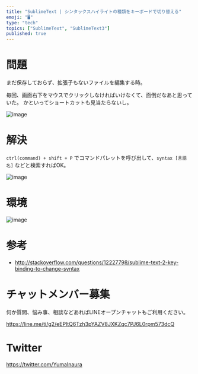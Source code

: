 ```yaml
---
title: "SublimeText | シンタックスハイライトの種類をキーボードで切り替える"
emoji: "🖥"
type: "tech"
topics: ["SublimeText", "SublimeText3"]
published: true
---
```


# 問題

まだ保存しておらず、拡張子もないファイルを編集する時。

毎回、画面右下をマウスでクリックしなければいけなくて、面倒だなあと思っていた。
かといってショートカットも見当たらないし。

![image](https://qiita-image-store.s3.amazonaws.com/0/89618/37ca9ae8-a33e-2536-6a14-2d39149643d0.png)

# 解決

`ctrl(command) + shift + P` でコマンドパレットを呼び出して、`syntax [言語名]` などと検索すればOK。

![image](https://qiita-image-store.s3.amazonaws.com/0/89618/a40c2c3a-4679-dae2-4a39-55a1e0ad9559.png)

# 環境

![image](https://qiita-image-store.s3.amazonaws.com/0/89618/1f81b5b8-2e57-03c8-7266-294193ec63c6.png)

# 参考

- http://stackoverflow.com/questions/12227798/sublime-text-2-key-binding-to-change-syntax








<!-- Update From Qiita API -->

# チャットメンバー募集


何か質問、悩み事、相談などあればLINEオープンチャットもご利用ください。

https://line.me/ti/g2/eEPltQ6Tzh3pYAZV8JXKZqc7PJ6L0rpm573dcQ





# Twitter


https://twitter.com/YumaInaura


<!-- Update From Qiita API -->


